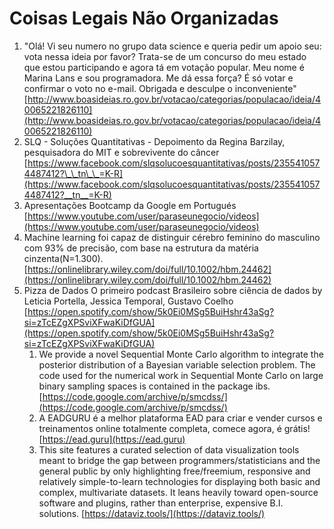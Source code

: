 # Coisas Legais Não Organizadas

1. "Olá! Vi seu numero no grupo data science e queria pedir um apoio seu: vota nessa ideia por favor? Trata-se de um concurso do meu estado que estou participando e agora tá em votação popular. Meu nome é Marina Lans e sou programadora. Me dá essa força? É só votar e confirmar o voto no e-mail. Obrigada e desculpe o inconveniente" [http://www.boasideias.ro.gov.br/votacao/categorias/populacao/ideia/40065221826110](http://www.boasideias.ro.gov.br/votacao/categorias/populacao/ideia/40065221826110)
2. SLQ - Soluções Quantitativas - Depoimento da Regina Barzilay, pesquisadora do MIT e sobrevivente do câncer [https://www.facebook.com/slqsolucoesquantitativas/posts/2355410574487412?\_\_tn\_\_=K-R](https://www.facebook.com/slqsolucoesquantitativas/posts/2355410574487412?__tn__=K-R)
3. Apresentações Bootcamp da Google em Portugués [https://www.youtube.com/user/paraseunegocio/videos](https://www.youtube.com/user/paraseunegocio/videos)
4. Machine learning foi capaz de distinguir cérebro feminino do masculino com 93% de precisão, com base na estrutura da matéria cinzenta\(N=1.300\). [https://onlinelibrary.wiley.com/doi/full/10.1002/hbm.24462](https://onlinelibrary.wiley.com/doi/full/10.1002/hbm.24462)
5. Pizza de Dados O primeiro podcast Brasileiro sobre ciência de dados by Leticia Portella, Jessica Temporal, Gustavo Coelho [https://open.spotify.com/show/5k0Ei0MSg5BuiHshr43aSg?si=zTcEZgXPSviXFwaKiDfGUA](https://open.spotify.com/show/5k0Ei0MSg5BuiHshr43aSg?si=zTcEZgXPSviXFwaKiDfGUA)
   1. We provide a novel Sequential Monte Carlo algorithm to integrate the posterior distribution of a Bayesian variable selection problem. The code used for the numerical work in Sequential Monte Carlo on large binary sampling spaces is contained in the package ibs. [https://code.google.com/archive/p/smcdss/](https://code.google.com/archive/p/smcdss/)
   2. A EADGURU é a melhor plataforma EAD para criar e vender cursos e treinamentos online totalmente completa, comece agora, é grátis! [https://ead.guru](https://ead.guru)
   3. This site features a curated selection of data visualization tools meant to bridge the gap between programmers/statisticians and the general public by only highlighting free/freemium, responsive and relatively simple-to-learn technologies for displaying both basic and complex, multivariate datasets. It leans heavily toward open-source software and plugins, rather than enterprise, expensive B.I. solutions. [https://dataviz.tools/](https://dataviz.tools/)

